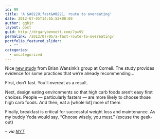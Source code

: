 ```yaml
---
id: 99
title: 'A &#8220;fast&#8221; route to overeating'
date: 2012-07-05T14:55:52+00:00
author: ggbjr
layout: post
guid: http://drgarybennett.com/?p=99
permalink: /2012/07/05/a-fast-route-to-overeating/
portfolio_featured_slider:
  - ""
categories:
  - uncategorized
---
```

Nice [new study](http://archinte.jamanetwork.com/article.aspx?articleid=1195521) from Brian Wansink&#8217;s group at Cornell. The study provides evidence for some practices that we&#8217;re already recommending&#8230;

First, don&#8217;t fast. You&#8217;ll overeat as a result.

Next, design eating environments so that high carb foods aren&#8217;t easy first choices. People &#8212; particularly fasters &#8212; are more likely to choose those high carb foods. And then, eat a [whole lot] more of them.

Finally, breakfast is critical for successful weight loss and maintenance. As my buddy Yoda would say, &#8220;Choose wisely, you must.&#8221; (excuse the geek-out)

<address>
  &#8211; via <a href="http://well.blogs.nytimes.com/2012/06/26/craving-carbs-on-an-empty-stomach/?src=rechp" target="_blank">NYT</a>
</address>